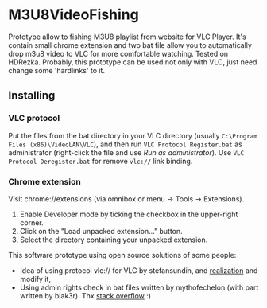 # M3U8VideoFishing 
Prototype allow to fishing M3U8 playlist from website for VLC Player. It's contain small chrome extension and two bat file allow you to automatically drop m3u8 video to VLC for more comfortable watching. Tested on HDRezka.
Probably, this prototype can be used not only with VLC, just need change some 'hardlinks' to it.

## Installing
### VLC protocol
Put the files from the bat directory in your VLC directory (usually `C:\Program Files (x86)\VideoLAN\VLC`), and then run `VLC Protocol Register.bat` as administrator (right-click the file and use _Run as administrator_).
Use `VLC Protocol Deregister.bat` for remove `vlc://` link binding. 

### Chrome extension
Visit chrome://extensions (via omnibox or menu -> Tools -> Extensions).
1. Enable Developer mode by ticking the checkbox in the upper-right corner.
2. Click on the "Load unpacked extension..." button.
3. Select the directory containing your unpacked extension.

This software prototype using open source solutions of some people:
- Idea of using protocol vlc:// for VLC by stefansundin, and [realization](https://github.com/stefansundin/vlc-protocol) and modify it,
- Using admin rights check in bat files written by mythofechelon (with part written by blak3r). Thx [stack overflow](https://stackoverflow.com/questions/4051883/batch-script-how-to-check-for-admin-rights) :) 